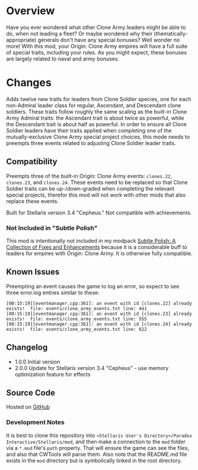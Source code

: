 # Overview

Have you ever wondered what other Clone Army leaders might be able to do, when not leading a fleet?  Or maybe wondered why their (thematically-appropriate) generals don't have any special bonuses?  Well wonder no more!  With this mod, your Origin: Clone Army empires will have a full suite of special traits, including your rules.  As you might expect, these bonuses are largely related to naval and army bonuses.

# Changes

Adds twelve new traits for leaders from Clone Soldier species, one for each non-Admiral leader class for regular, Ascendant, and Descendant clone soldiers.  These traits follow roughly the same scaling as the built-in Clone Army Admiral traits: the Ascendant trait is about twice as powerful, while the Descendant trait is about half as powerful.  In order to ensure all Clone Soldier leaders have their traits applied when completing one of the mutually-exclusive Clone Army special project choices, this mode needs to preempts three events related to adjusting Clone Soldier leader traits.

## Compatibility

Preempts three of the built-in Origin: Clone Army events: `clones.22`, `clones.23`, and `clones.24`.  These events need to be replaced so that Clone Soldier traits can be up-/down-graded when completing the relevant special projects, therefor this mod will not work with other mods that also replace these events.

Built for Stellaris version 3.4 "Cepheus."  Not compatible with achievements.

### Not Included in "Subtle Polish"

This mod is intentionally not included in my modpack [Subtle Polish: A Collection of Fixes and Enhancements](https://steamcommunity.com/sharedfiles/filedetails/?id=2522974089) because it is a considerable buff to leaders for empires with Origin: Clone Army.  It is otherwise fully compatible.

## Known Issues

Preempting an event causes the game to log an error, so expect to see three error.log entries similar to these:

```
[00:15:19][eventmanager.cpp:361]: an event with id [clones.22] already exists!  file: events/clone_army_events.txt line: 441
[00:15:19][eventmanager.cpp:361]: an event with id [clones.23] already exists!  file: events/clone_army_events.txt line: 555
[00:15:19][eventmanager.cpp:361]: an event with id [clones.24] already exists!  file: events/clone_army_events.txt line: 622
```

## Changelog

* 1.0.0 Initial version
* 2.0.0 Update for Stellaris version 3.4 "Cepheus" - use memory optimization feature for effects

## Source Code

Hosted on [GitHub](https://github.com/corsairmarks/leader_traits_more_clone_soldiers)

### Development Notes

It is best to clone this repository into `<Stellaris User's Directory>/Paradox Interactive/Stellaris/mod`, and then make a connection to the `mod` folder via a `*.mod` file's `path` property.  That will ensure the game can see the files, and also that CWTools will parse them.  Also note that the README.md file exists in the `mod` directory but is symbolically linked in the root directory.